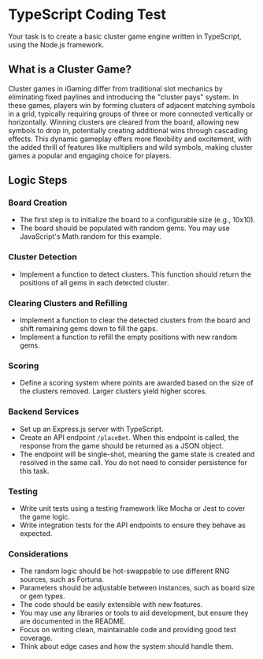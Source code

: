 # TypeScript Coding Test
Your task is to create a basic cluster game engine written in TypeScript, using the Node.js framework.

## What is a Cluster Game?
Cluster games in iGaming differ from traditional slot mechanics by eliminating fixed paylines and introducing the "cluster pays" system. In these games, players win by forming clusters of adjacent matching symbols in a grid, typically requiring groups of three or more connected vertically or horizontally. Winning clusters are cleared from the board, allowing new symbols to drop in, potentially creating additional wins through cascading effects. This dynamic gameplay offers more flexibility and excitement, with the added thrill of features like multipliers and wild symbols, making cluster games a popular and engaging choice for players.

## Logic Steps
### Board Creation
- The first step is to initialize the board to a configurable size (e.g., 10x10).
- The board should be populated with random gems. You may use JavaScript's Math.random for this example.
### Cluster Detection
- Implement a function to detect clusters. This function should return the positions of all gems in each detected cluster.
### Clearing Clusters and Refilling
- Implement a function to clear the detected clusters from the board and shift remaining gems down to fill the gaps.
- Implement a function to refill the empty positions with new random gems.
### Scoring
- Define a scoring system where points are awarded based on the size of the clusters removed. Larger clusters yield higher scores.
### Backend Services
- Set up an Express.js server with TypeScript.
- Create an API endpoint `/placeBet`. When this endpoint is called, the response from the game should be returned as a JSON object.
- The endpoint will be single-shot, meaning the game state is created and resolved in the same call. You do not need to consider persistence for this task.
### Testing
- Write unit tests using a testing framework like Mocha or Jest to cover the game logic.
- Write integration tests for the API endpoints to ensure they behave as expected.
### Considerations
- The random logic should be hot-swappable to use different RNG sources, such as Fortuna.
- Parameters should be adjustable between instances, such as board size or gem types.
- The code should be easily extensible with new features.
- You may use any libraries or tools to aid development, but ensure they are documented in the README.
- Focus on writing clean, maintainable code and providing good test coverage.
- Think about edge cases and how the system should handle them.